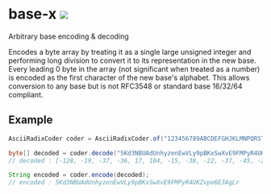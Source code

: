 # base-x [![](https://jitci.com/gh/hunterwb/base-x/svg)](https://jitci.com/gh/hunterwb/base-x)

Arbitrary base encoding & decoding

Encodes a byte array by treating it as a single large unsigned
integer and performing long division to convert it to its representation in the new base.
Every leading 0 byte in the array (not significant when treated as a number)
is encoded as the first character of the new base's alphabet.
This allows conversion to any base but is not RFC3548 or standard base 16/32/64 compliant.

## Example

```java
AsciiRadixCoder coder = AsciiRadixCoder.of("123456789ABCDEFGHJKLMNPQRSTUVWXYZabcdefghijkmnopqrstuvwxyz"); // base 58

byte[] decoded = coder.decode("5Kd3NBUAdUnhyzenEwVLy9pBKxSwXvE9FMPyR4UKZvpe6E3AgLr");
// decoded : [-128, -19, -37, -36, 17, 104, -15, -38, -22, -37, -45, -28, 76, 30, 63, -113, 90, 40, 76, 32, 41, -9, -118, -46, 106, -7, -123, -125, -92, -103, -34, 91, 25, 19, -92, -8, 99]

String encoded = coder.encode(decoded);
// encoded : 5Kd3NBUAdUnhyzenEwVLy9pBKxSwXvE9FMPyR4UKZvpe6E3AgLr
```